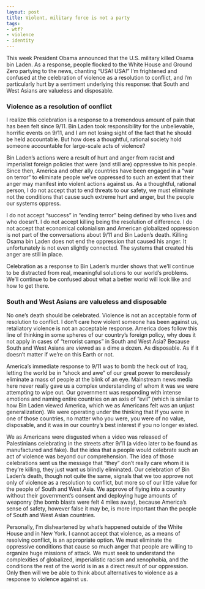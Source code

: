 ```yaml
---
layout: post
title: Violent, military force is not a party
tags:
- wtf?
- violence
- identity
---
```

This week President Obama announced that the U.S. military killed Osama bin Laden. As a response, people flocked to the White House and Ground Zero partying to the news, chanting “USA! USA!” I’m frightened and confused at the celebration of violence as a resolution to conflict, and I’m particularly hurt by a sentiment underlying this response: that South and West Asians are valueless and disposable.

### Violence as a resolution of conflict

I realize this celebration is a response to a tremendous amount of pain that has been felt since 9/11. Bin Laden took responsibility for the unbelievable, horrific events on 9/11, and I am not losing sight of the fact that he should be held accountable. But how does a thoughtful, rational society hold someone accountable for large-scale acts of violence?

Bin Laden’s actions were a result of hurt and anger from racist and imperialist foreign policies that were (and still are) oppressive to his people. Since then, America and other ally countries have been engaged in a “war on terror” to eliminate people we’ve oppressed to such an extent that their anger may manifest into violent actions against us. As a thoughtful, rational person, I do not accept that to end threats to our safety, we must eliminate not the conditions that cause such extreme hurt and anger, but the people our systems oppress.

I do not accept “success” in “ending terror” being defined by who lives and who doesn’t. I do not accept killing being the resolution of difference. I do not accept that economical colonialism and American globalized oppression is not part of the conversations about 9/11 and Bin Laden’s death. Killing Osama bin Laden does not end the oppression that caused his anger. It unfortunately is not even slightly connected. The systems that created his anger are still in place.

Celebration as a response to Bin Laden’s murder shows that we’ll continue to be distracted from real, meaningful solutions to our world’s problems. We’ll continue to be confused about what a better world will look like and how to get there.

### South and West Asians are valueless and disposable

No one’s death should be celebrated. Violence is not an acceptable form of resolution to conflict. I don’t care how violent someone has been against us, retaliatory violence is not an acceptable response. America does follow this line of thinking in some spheres of our country’s foreign policy, why does it not apply in cases of “terrorist camps” in South and West Asia? Because South and West Asians are viewed as a dime a dozen. As disposable. As if it doesn’t matter if we’re on this Earth or not.

America’s immediate response to 9/11 was to bomb the heck out of Iraq, letting the world be in “shock and awe” of our great power to mercilessly eliminate a mass of people at the blink of an eye. Mainstream news media here never really gave us a complex understanding of whom it was we were attempting to wipe out. Our government was responding with intense emotions and naming entire countries on an axis of “evil” (which is similar to how Bin Laden viewed America, which we as Americans felt was an unjust generalization). We were operating under the thinking that If you were in one of those countries, no matter who you were, you were of no value, disposable, and it was in our country’s best interest if you no longer existed.

We as Americans were disgusted when a video was released of Palestinians celebrating in the streets after 9/11 (a video later to be found as manufactured and fake). But the idea that a people would celebrate such an act of violence was beyond our comprehension. The idea of those celebrations sent us the message that “they” don’t really care whom it is they’re killing, they just want us blindly eliminated. Our celebration of Bin Laden’s death, though not quite the same, signals that we too approve not only of violence as a resolution to conflict, but more so of our little value for the people of South and West Asia. We approve of flying into a country without their government’s consent and deploying huge amounts of weaponry (the bomb blasts were felt 4 miles away), because America’s sense of safety, however false it may be, is more important than the people of South and West Asian countries.

Personally, I’m disheartened by what’s happened outside of the White House and in New York. I cannot accept that violence, as a means of resolving conflict, is an appropriate option. We must eliminate the oppressive conditions that cause so much anger that people are willing to organize huge missions of attack. We must seek to understand the complexities of globalized, imperialistic racism and xenophobia, and the conditions the rest of the world is in as a direct result of our oppression. Only then will we be able to think about alternatives to violence as a response to violence against us.

